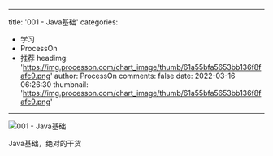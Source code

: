 
---
title: '001 - Java基础'
categories: 
 - 学习
 - ProcessOn
 - 推荐
headimg: 'https://img.processon.com/chart_image/thumb/61a55bfa5653bb136f8fafc9.png'
author: ProcessOn
comments: false
date: 2022-03-16 06:26:30
thumbnail: 'https://img.processon.com/chart_image/thumb/61a55bfa5653bb136f8fafc9.png'
---

<div>   
<img class="thumb" alt="001 - Java基础" src="https://img.processon.com/chart_image/thumb/61a55bfa5653bb136f8fafc9.png" referrerpolicy="no-referrer">
<p>Java基础，绝对的干货</p>  
</div>
            